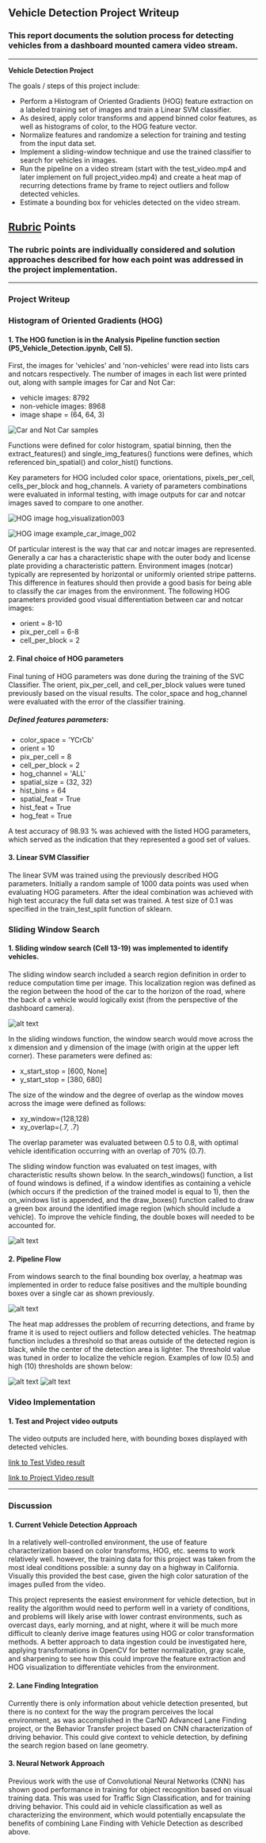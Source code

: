 ## Vehicle Detection Project Writeup
### This report documents the solution process for detecting vehicles from a dashboard mounted camera video stream.

---

**Vehicle Detection Project**

The goals / steps of this project include:

* Perform a Histogram of Oriented Gradients (HOG) feature extraction on a labeled training set of images and train a Linear SVM classifier.
* As desired, apply color transforms and append binned color features, as well as histograms of color, to the HOG feature vector.
* Normalize features and randomize a selection for training and testing from the input data set.
* Implement a sliding-window technique and use the trained classifier to search for vehicles in images.
* Run the pipeline on a video stream (start with the test_video.mp4 and later implement on full project_video.mp4) and create a heat map of recurring detections frame by frame to reject outliers and follow detected vehicles.
* Estimate a bounding box for vehicles detected on the video stream.

[//]: # (Image References)
[image1]: ./output_images/data_visualization.png
[image2]: ./output_images/hog_image_vis/hog_visualization003.png
[image3]: ./output_images/hog_image_vis/example_car_image_002.png
[image4]: ./output_images/sliding_windows_vis001.png
[image5]: ./output_images/test_image_bbox.png
[image6]: ./output_images/find_cars_heat_map_optimization_thres-2.png
[image7]: ./output_images/find_cars_heat_map_optimization_thres-0.5.png
[image8]: ./output_images/find_cars_heat_map_optimization_thres-10.png
[image9]: ./output_images/find_cars_heat_map_images.png
[video1]: ./output_videos/test_output.mp4
[video1]: ./output_videos/project_video.mp4

## [Rubric](https://review.udacity.com/#!/rubrics/513/view) Points
### The rubric points are individually considered and solution approaches described for how each point was addressed in the project implementation.  

---
### Project Writeup

### Histogram of Oriented Gradients (HOG)

#### 1. The HOG function is in the Analysis Pipeline function section (P5_Vehicle_Detection.ipynb, Cell 5).

First, the images for 'vehicles' and 'non-vehicles' were read into lists cars and notcars respectively. The number of images in each list were printed out, along with sample images for Car and Not Car:
* vehicle images:  8792
* non-vehicle images:  8968
* image shape = (64, 64, 3)

![Car and Not Car samples][image1]

Functions were defined for color histogram, spatial binning, then the extract_features() and single_img_features() functions were defines, which referenced bin_spatial() and color_hist() functions.

Key parameters for HOG included color space, orientations, pixels_per_cell, cells_per_block and hog_channels. A variety of parameters combinations were evaluated in informal testing, with image outputs for car and notcar images saved to compare to one another.

![HOG image hog_visualization003][image2]

![HOG image example_car_image_002][image3]

Of particular interest is the way that car and notcar images are represented. Generally a car has a characteristic shape with the outer body and license plate providing a characteristic pattern. Environment images (notcar) typically are represented by horizontal or uniformly oriented stripe patterns. This difference in features should then provide a good basis for being able to classify the car images from the environment. The following HOG parameters provided good visual differentiation between car and notcar images:
* orient = 8-10
* pix_per_cell = 6-8
* cell_per_block = 2

#### 2. Final choice of HOG parameters

Final tuning of HOG parameters was done during the training of the SVC Classifier. The orient, pix_per_cell, and cell_per_block values were tuned previously based on the visual results. The color_space and hog_channel were evaluated with the error of the classifier training.

##### Defined features parameters:
* color_space = 'YCrCb'
* orient = 10
* pix_per_cell = 8
* cell_per_block = 2
* hog_channel = 'ALL'
* spatial_size = (32, 32)
* hist_bins = 64
* spatial_feat = True
* hist_feat = True
* hog_feat = True

A test accuracy of 98.93 % was achieved with the listed HOG parameters, which served as the indication that they represented a good set of values.

#### 3. Linear SVM Classifier

The linear SVM was trained using the previously described HOG parameters. Initially a random sample of 1000 data points was used when evaluating HOG parameters. After the ideal combination was achieved with high test accuracy the full data set was trained. A test size of 0.1 was specified in the train_test_split function of sklearn.

### Sliding Window Search

#### 1. Sliding window search (Cell 13-19) was implemented to identify vehicles.

The sliding window search included a search region definition in order to reduce computation time per image. This localization region was defined as the region between the hood of the car to the horizon of the road, where the back of a vehicle would logically exist (from the perspective of the dashboard camera).

![alt text][image4]

In the sliding windows function, the window search would move across the x dimension and y dimension of the image (with origin at the upper left corner). These parameters were defined as:

* x_start_stop = [600, None]
* y_start_stop = [380, 680]

The size of the window and the degree of overlap as the window moves across the image were defined as follows:

* xy_window=(128,128)
* xy_overlap=(.7, .7)

The overlap parameter was evaluated between 0.5 to 0.8, with optimal vehicle identification occurring with an overlap of 70% (0.7).

The sliding window function was evaluated on test images, with characteristic results shown below. In the search_windows() function, a list of found windows is defined, if a window identifies as containing a vehicle (which occurs if the prediction of the trained model is equal to 1), then the on_windows list is appended, and the draw_boxes() function called to draw a green box around the identified image region (which should include a vehicle). To improve the vehicle finding, the double boxes will needed to be accounted for.

![alt text][image5]

#### 2. Pipeline Flow

From windows search to the final bounding box overlay, a heatmap was implemented in order to reduce false positives and the multiple bounding boxes over a single car as shown previously.

![alt text][image6]

The heat map addresses the problem of recurring detections, and frame by frame it is used to reject outliers and follow detected vehicles. The heatmap function includes a threshold so that areas outside of the detected region is black, while the center of the detection area is lighter. The threshold value was tuned in order to localize the vehicle region. Examples of low (0.5) and high (10) thresholds are shown below:

![alt text][image7]
![alt text][image8]

### Video Implementation

#### 1. Test and Project video outputs

The video outputs are included here, with bounding boxes displayed with detected vehicles.

[link to Test Video result](https://youtu.be/NSmyolgroNE "Test Video")


[link to Project Video result](https://youtu.be/5x_WFBsFStA "Project Video")


---

### Discussion

#### 1. Current Vehicle Detection Approach

In a relatively well-controlled environment, the use of feature characterization based on color transforms, HOG, etc. seems to work relatively well. however, the training data for this project was taken from the most ideal conditions possible: a sunny day on a highway in California. Visually this provided the best case, given the high color saturation of the images pulled from the video.

This project represents the easiest environment for vehicle detection, but in reality the algorithm would need to perform well in a variety of conditions, and problems will likely arise with lower contrast environments, such as overcast days, early morning, and at night, where it will be much more difficult to cleanly derive image features using HOG or color transformation methods. A better approach to data ingestion could be investigated here, applying transformations in OpenCV for better normalization, gray scale, and sharpening to see how this could improve the feature extraction and HOG visualization to differentiate vehicles from the environment.

#### 2. Lane Finding Integration

Currently there is only information about vehicle detection presented, but there is no context for the way the program perceives the local environment, as was accomplished in the CarND Advanced Lane Finding project, or the Behavior Transfer project based on CNN characterization of driving behavior. This could give context to vehicle detection, by defining the search region based on lane geometry.

#### 3. Neural Network Approach

Previous work with the use of Convolutional Neural Networks (CNN) has shown good performance in training for object recognition based on visual training data. This was used for Traffic Sign Classification, and for training driving behavior. This could aid in vehicle classification as well as characterizing the environment, which would potentially encapsulate the benefits of combining Lane Finding with Vehicle Detection as described above.
